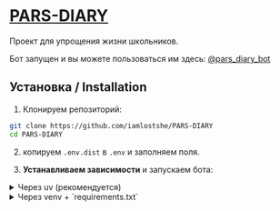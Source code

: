 # [PARS-DIARY](https://t.me/pars_diary_bot)

Проект для упрощения жизни школьников.

Бот запущен и вы можете пользоваться им здесь:
[@pars_diary_bot](https://t.me/pars_diary_bot)

## Установка / Installation

1. Клонируем репозиторий:

``` bash
git clone https://github.com/iamlostshe/PARS-DIARY
cd PARS-DIARY
```

2. копируем `.env.dist` в `.env` и заполняем поля.

3. **Устанавливаем зависимости** и запускаем бота:

<details>
<summary>Через uv (рекомендуется)</summary>

**Устанавливаем `uv` (если еще не установлен):**

Linux:

``` bash
curl -LsSf https://astral.sh/uv/install.sh | sh
```

Windows:

``` bash
powershell -ExecutionPolicy ByPass -c "irm https://astral.sh/uv/install.ps1 | iex"
```


**Устанавливаем зависимости**:

``` bash
uv sync
```

**Компилируем перевод**:

```bash
uv run pybabel compile -d locales -D messages
```

**Запускаем бота**:

```bash
uv run python -m pars_diary
```

</details>

<details>
<summary>Через venv + `requirements.txt`</summary>

**Создаём виртуальное окружение**:

``` bash
python -m venv .venv
```

**Активируем виртуальное окружение**:

``` bash
. .venv/bin/activate
```

> Последняя команда для Windows:
>
> ``` bash
> .venv\Scripts\activate
> ```

**Устанавливаем зависимости**:

``` bash
pip install -r requirements.txt
```

**Компилируем перевод**:

```bash
pybabel compile -d locales -D messages
```

**Запускаем бота**:

``` bashpip install -r requirements.txt
</details>

Для последующего запуска повторите шаги *активация виртуального окружения*
(только для venv) и *запуск бота*.


## Перевод / Translate

Бот может работать на нескольких языках.

> Здесь будут примеры команд для `uv`.
> В случае `venv`, просто убираем `uv run` из команды.

Для начала извлекаем все переводимые строки:

```sh
uv run pybabel extract --input-dirs=. -o locales/messages.pot
```

Теперь, добавляем перевод для нужного языка. Например Русского (`ru`):

```sh
uv run pybabel init -i locales/messages.pot -d locales -D messages -l ru
```

Открываем файл `locales/ru/LC_MESSAGES/messages.po` и начинаем переводить
все строки.

Ну и наконец, компилируем полученный перевод:


## Поддержка / Contribute

Если вам понравился проект, можете отметить репозиторий звёздочкой.

При возникновении проблем/вопросов можете обращаться в issue.

Также вы можете сделать форк проекта со своими улучшениями.
